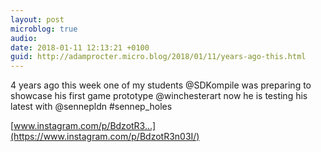 ```yaml
---
layout: post
microblog: true
audio: 
date: 2018-01-11 12:13:21 +0100
guid: http://adamprocter.micro.blog/2018/01/11/years-ago-this.html
---
```

4 years ago this week one of my students @SDKompile was preparing to showcase his first game prototype @winchesterart now he is testing his latest with @sennepldn #sennep_holes 

[www.instagram.com/p/BdzotR3...](https://www.instagram.com/p/BdzotR3n03I/)
